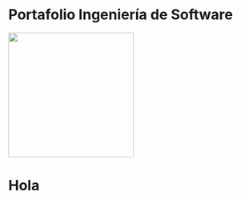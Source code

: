 # Portafolio Ingeniería de Software

<img src="https://scontent.faqb1-1.fna.fbcdn.net/v/t1.18169-9/28056765_1800472163317267_2852255934530596927_n.jpg?_nc_cat=100&ccb=1-5&_nc_sid=09cbfe&_nc_ohc=vYhhxjw6tDcAX_qyT6V&_nc_ht=scontent.faqb1-1.fna&oh=e88e3ca2922b9e01283d25cc4528e55e&oe=61B6B951"
  width="250" 
  height="250"
/>

<h1>Hola</h1>

